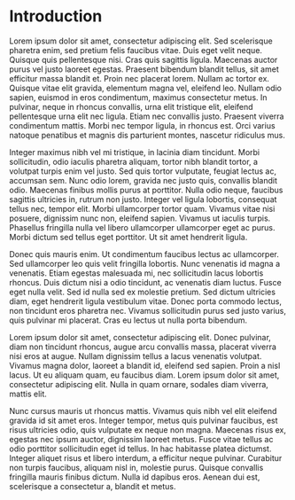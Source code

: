 # Introduction
Lorem ipsum dolor sit amet, consectetur adipiscing elit.
Sed scelerisque pharetra enim, sed pretium felis faucibus vitae.
Duis eget velit neque.
Quisque quis pellentesque nisi.
Cras quis sagittis ligula.
Maecenas auctor purus vel justo laoreet egestas.
Praesent bibendum blandit tellus, sit amet efficitur massa blandit et.
Proin nec placerat lorem.
Nullam ac tortor ex.
Quisque vitae elit gravida, elementum magna vel, eleifend leo.
Nullam odio sapien, euismod in eros condimentum, maximus consectetur metus.
In pulvinar, neque in rhoncus convallis, urna elit tristique elit, eleifend pellentesque urna elit nec ligula.
Etiam nec convallis justo.
Praesent viverra condimentum mattis.
Morbi nec tempor ligula, in rhoncus est.
Orci varius natoque penatibus et magnis dis parturient montes, nascetur ridiculus mus.


Integer maximus nibh vel mi tristique, in lacinia diam tincidunt.
Morbi sollicitudin, odio iaculis pharetra aliquam, tortor nibh blandit tortor, a volutpat turpis enim vel justo.
Sed quis tortor vulputate, feugiat lectus ac, accumsan sem.
Nunc odio lorem, gravida nec justo quis, convallis blandit odio.
Maecenas finibus mollis purus at porttitor.
Nulla odio neque, faucibus sagittis ultricies in, rutrum non justo.
Integer vel ligula lobortis, consequat tellus nec, tempor elit.
Morbi ullamcorper tortor quam.
Vivamus vitae nisi posuere, dignissim nunc non, eleifend sapien.
Vivamus ut iaculis turpis.
Phasellus fringilla nulla vel libero ullamcorper ullamcorper eget ac purus.
Morbi dictum sed tellus eget porttitor.
Ut sit amet hendrerit ligula.


Donec quis mauris enim.
Ut condimentum faucibus lectus ac ullamcorper.
Sed ullamcorper leo quis velit fringilla lobortis.
Nunc venenatis id magna a venenatis.
Etiam egestas malesuada mi, nec sollicitudin lacus lobortis rhoncus.
Duis dictum nisi a odio tincidunt, ac venenatis diam luctus.
Fusce eget nulla velit.
Sed id nulla sed ex molestie pretium.
Sed dictum ultricies diam, eget hendrerit ligula vestibulum vitae.
Donec porta commodo lectus, non tincidunt eros pharetra nec.
Vivamus sollicitudin purus sed justo varius, quis pulvinar mi placerat.
Cras eu lectus ut nulla porta bibendum.


Lorem ipsum dolor sit amet, consectetur adipiscing elit.
Donec pulvinar, diam non tincidunt rhoncus, augue arcu convallis massa, placerat viverra nisi eros at augue.
Nullam dignissim tellus a lacus venenatis volutpat.
Vivamus magna dolor, laoreet a blandit id, eleifend sed sapien.
Proin a nisl lacus.
Ut eu aliquam quam, eu faucibus diam.
Lorem ipsum dolor sit amet, consectetur adipiscing elit.
Nulla in quam ornare, sodales diam viverra, mattis elit.


Nunc cursus mauris ut rhoncus mattis.
Vivamus quis nibh vel elit eleifend gravida id sit amet eros.
Integer tempor, metus quis pulvinar faucibus, est risus ultricies odio, quis vulputate ex neque non magna.
Maecenas risus ex, egestas nec ipsum auctor, dignissim laoreet metus.
Fusce vitae tellus ac odio porttitor sollicitudin eget id tellus.
In hac habitasse platea dictumst.
Integer aliquet risus et libero interdum, a efficitur neque pulvinar.
Curabitur non turpis faucibus, aliquam nisl in, molestie purus.
Quisque convallis fringilla mauris finibus dictum.
Nulla id dapibus eros.
Aenean dui est, scelerisque a consectetur a, blandit et metus.
